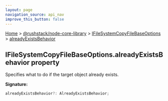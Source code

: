 ```yaml
---
layout: page
navigation_source: api_nav
improve_this_button: false
---
```



[Home](./index.md) &gt; [@rushstack/node-core-library](./node-core-library.md) &gt; [IFileSystemCopyFileBaseOptions](./node-core-library.ifilesystemcopyfilebaseoptions.md) &gt; [alreadyExistsBehavior](./node-core-library.ifilesystemcopyfilebaseoptions.alreadyexistsbehavior.md)

## IFileSystemCopyFileBaseOptions.alreadyExistsBehavior property

Specifies what to do if the target object already exists.

<b>Signature:</b>

```typescript
alreadyExistsBehavior?: AlreadyExistsBehavior;
```

